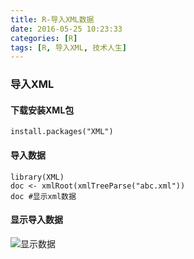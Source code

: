 ```yaml
---
title: R-导入XML数据
date: 2016-05-25 10:23:33
categories: [R]
tags: [R, 导入XML, 技术人生]
---
```


### 导入XML ###

#### 下载安装XML包 ####

```
install.packages("XML")
```

#### 导入数据 ####

```
library(XML)
doc <- xmlRoot(xmlTreeParse("abc.xml"))
doc #显示xml数据
```

#### 显示导入数据 ####
![显示数据](https://1csh1.github.io/img/R-导入XML数据/显示数据.jpg)